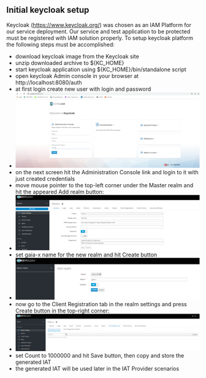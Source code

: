 ## Initial keycloak setup


Keycloak (https://www.keycloak.org/) was chosen as an IAM Platform for our service deployment. Our service and test application to be protected must be registered with IAM solution properly. To setup keycloak platform the following steps must be accomplished:

- download keycloak image from the Keycloak site
- unzip downloaded archive to ${KC_HOME}
- start keycloak application using ${KC_HOME}/bin/standalone script
- open keycloak Admin console in your browser at http://localhost:8080/auth
- at first login create new user with login and password
- ![Keycloak Admin console](./images/image2022-2-7_15-19-20.png "Keycloak Admin console")
- on the next screen hit the Administration Console link and login to it with just created credentials
- move mouse pointer to the top-left corner under the Master realm and hit the appeared Add realm button:
- ![Keycloak Admin console](./images/image2022-2-7_15-23-15.png "Keycloak Admin console")
- set gaia-x name for the new realm and hit Create button
- ![Keycloak Admin console](./images/image2022-2-7_15-27-28.png "Keycloak Admin console")
- now go to the Client Registration tab in the realm settings and press Create button in the top-right corner:
- ![Keycloak Admin console](./images/image2022-2-7_15-46-41.png "Keycloak Admin console")
- set Count to 1000000 and hit Save button, then copy and store the generated IAT
- the generated IAT will be used later in the IAT Provider scenarios
